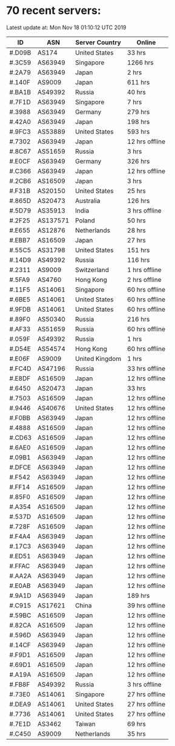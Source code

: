 # 70 recent servers:

Latest update at: Mon Nov 18 01:10:12 UTC 2019

| ID | ASN | Server Country | Online |
| -- | --- | -------------- | ------ |
| #.D09B | AS174 | United States | 33 hrs |
| #.3C59 | AS63949 | Singapore | 1266 hrs |
| #.2A79 | AS63949 | Japan | 2 hrs |
| #.140F | AS9009 | Japan | 611 hrs |
| #.BA1B | AS49392 | Russia | 40 hrs |
| #.7F1D | AS63949 | Singapore | 7 hrs |
| #.3988 | AS63949 | Germany | 279 hrs |
| #.42A0 | AS63949 | Japan | 198 hrs |
| #.9FC3 | AS53889 | United States | 593 hrs |
| #.7302 | AS63949 | Japan | 12 hrs offline |
| #.8C67 | AS51659 | Russia | 3 hrs |
| #.E0CF | AS63949 | Germany | 326 hrs |
| #.C366 | AS63949 | Japan | 12 hrs offline |
| #.2CB6 | AS16509 | Japan | 3 hrs |
| #.F31B | AS20150 | United States | 25 hrs |
| #.865D | AS20473 | Australia | 126 hrs |
| #.5D79 | AS35913 | India | 3 hrs offline |
| #.2F25 | AS137571 | Poland | 50 hrs |
| #.E655 | AS12876 | Netherlands | 28 hrs |
| #.EBB7 | AS16509 | Japan | 27 hrs |
| #.55C5 | AS31798 | United States | 151 hrs |
| #.14D9 | AS49392 | Russia | 116 hrs |
| #.2311 | AS9009 | Switzerland | 1 hrs offline |
| #.5FA9 | AS4760 | Hong Kong | 2 hrs offline |
| #.11F5 | AS14061 | Singapore | 60 hrs offline |
| #.6BE5 | AS14061 | United States | 60 hrs offline |
| #.9FDB | AS14061 | United States | 60 hrs offline |
| #.89F0 | AS50340 | Russia | 216 hrs |
| #.AF33 | AS51659 | Russia | 60 hrs offline |
| #.059F | AS49392 | Russia | 1 hrs |
| #.D54E | AS54574 | Hong Kong | 60 hrs offline |
| #.E06F | AS9009 | United Kingdom | 1 hrs |
| #.FC4D | AS47196 | Russia | 33 hrs offline |
| #.E8DF | AS16509 | Japan | 12 hrs offline |
| #.6450 | AS20473 | Japan | 33 hrs |
| #.7503 | AS16509 | Japan | 12 hrs offline |
| #.9446 | AS40676 | United States | 12 hrs offline |
| #.F0BB | AS63949 | Japan | 12 hrs offline |
| #.4888 | AS16509 | Japan | 12 hrs offline |
| #.CD63 | AS16509 | Japan | 12 hrs offline |
| #.6AE0 | AS16509 | Japan | 12 hrs offline |
| #.09B1 | AS63949 | Japan | 12 hrs offline |
| #.DFCE | AS63949 | Japan | 12 hrs offline |
| #.F542 | AS63949 | Japan | 12 hrs offline |
| #.FF14 | AS16509 | Japan | 12 hrs offline |
| #.85F0 | AS16509 | Japan | 12 hrs offline |
| #.A354 | AS16509 | Japan | 12 hrs offline |
| #.537D | AS16509 | Japan | 12 hrs offline |
| #.728F | AS16509 | Japan | 12 hrs offline |
| #.F4A4 | AS63949 | Japan | 12 hrs offline |
| #.17C3 | AS63949 | Japan | 12 hrs offline |
| #.ED51 | AS63949 | Japan | 12 hrs offline |
| #.FFAC | AS63949 | Japan | 12 hrs offline |
| #.AA2A | AS63949 | Japan | 12 hrs offline |
| #.E0AB | AS63949 | Japan | 12 hrs offline |
| #.9A1D | AS63949 | Japan | 189 hrs |
| #.C915 | AS17621 | China | 39 hrs offline |
| #.59BC | AS16509 | Japan | 12 hrs offline |
| #.82CA | AS16509 | Japan | 12 hrs offline |
| #.596D | AS63949 | Japan | 12 hrs offline |
| #.14CF | AS63949 | Japan | 12 hrs offline |
| #.F9D1 | AS16509 | Japan | 12 hrs offline |
| #.69D1 | AS16509 | Japan | 12 hrs offline |
| #.A19A | AS16509 | Japan | 12 hrs offline |
| #.FB8F | AS49392 | Russia | 3 hrs offline |
| #.73E0 | AS14061 | Singapore | 27 hrs offline |
| #.DEA9 | AS14061 | United States | 27 hrs offline |
| #.7736 | AS14061 | United States | 27 hrs offline |
| #.7E1D | AS3462 | Taiwan | 69 hrs |
| #.C450 | AS9009 | Netherlands | 35 hrs |

